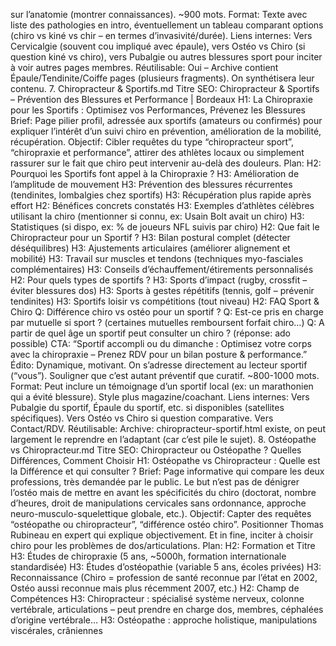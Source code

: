 sur l’anatomie (montrer connaissances). ~900 mots. Format: Texte avec liste des pathologies en intro, éventuellement un tableau comparant options (chiro vs kiné vs chir – en termes d’invasivité/durée). Liens internes: Vers Cervicalgie (souvent cou impliqué avec épaule), vers Ostéo vs Chiro (si question kiné vs chiro), vers Pubalgie ou autres blessures sport pour inciter à voir autres pages membres. Réutilisable: Oui – Archive contient Épaule/Tendinite/Coiffe pages (plusieurs fragments). On synthétisera leur contenu. 7. Chiropracteur & Sportifs.md Titre SEO: Chiropracteur & Sportifs – Prévention des Blessures et Performance | Bordeaux H1: La Chiropraxie pour les Sportifs : Optimisez vos Performances, Prévenez les Blessures Brief: Page pilier profil, adressée aux sportifs (amateurs ou confirmés) pour expliquer l’intérêt d’un suivi chiro en prévention, amélioration de la mobilité, récupération. Objectif: Cibler requêtes du type “chiropracteur sport”, “chiropraxie et performance”, attirer des athlètes locaux ou simplement rassurer sur le fait que chiro peut intervenir au-delà des douleurs. Plan: H2: Pourquoi les Sportifs font appel à la Chiropraxie ? H3: Amélioration de l’amplitude de mouvement H3: Prévention des blessures récurrentes (tendinites, lombalgies chez sportifs) H3: Récupération plus rapide après effort H2: Bénéfices concrets constatés H3: Exemples d’athlètes célèbres utilisant la chiro (mentionner si connu, ex: Usain Bolt avait un chiro) H3: Statistiques (si dispo, ex: % de joueurs NFL suivis par chiro) H2: Que fait le Chiropracteur pour un Sportif ? H3: Bilan postural complet (détecter déséquilibres) H3: Ajustements articulaires (améliorer alignement et mobilité) H3: Travail sur muscles et tendons (techniques myo-fasciales complémentaires) H3: Conseils d’échauffement/étirements personnalisés H2: Pour quels types de sportifs ? H3: Sports d’impact (rugby, crossfit – éviter blessures dos) H3: Sports à gestes répétitifs (tennis, golf – prévenir tendinites) H3: Sportifs loisir vs compétitions (tout niveau) H2: FAQ Sport & Chiro Q: Différence chiro vs ostéo pour un sportif ? Q: Est-ce pris en charge par mutuelle si sport ? (certaines mutuelles remboursent forfait chiro…) Q: A partir de quel âge un sportif peut consulter un chiro ? (réponse: ado possible) CTA: “Sportif accompli ou du dimanche : Optimisez votre corps avec la chiropraxie – Prenez RDV pour un bilan posture & performance.” Édito: Dynamique, motivant. On s’adresse directement au lecteur sportif (“vous”). Souligner que c’est autant préventif que curatif. ~800-1000 mots. Format: Peut inclure un témoignage d’un sportif local (ex: un marathonien qui a évité blessure). Style plus magazine/coachant. Liens internes: Vers Pubalgie du sportif, Épaule du sportif, etc. si disponibles (satellites spécifiques). Vers Ostéo vs Chiro si question comparative. Vers Contact/RDV. Réutilisable: Archive: chiropracteur-sportif.html existe, on peut largement le reprendre en l’adaptant (car c’est pile le sujet). 8. Ostéopathe vs Chiropracteur.md Titre SEO: Chiropracteur ou Ostéopathe ? Quelles Différences, Comment Choisir H1: Ostéopathe vs Chiropracteur : Quelle est la Différence et qui consulter ? Brief: Page informative qui compare les deux professions, très demandée par le public. Le but n’est pas de dénigrer l’ostéo mais de mettre en avant les spécificités du chiro (doctorat, nombre d’heures, droit de manipulations cervicales sans ordonnance, approche neuro-musculo-squelettique globale, etc.). Objectif: Capter des requêtes “ostéopathe ou chiropracteur”, “différence ostéo chiro”. Positionner Thomas Rubineau en expert qui explique objectivement. Et in fine, inciter à choisir chiro pour les problèmes de dos/articulations. Plan: H2: Formation et Titre H3: Études de chiropraxie (5 ans, ~5000h, formation internationale standardisée) H3: Études d’ostéopathie (variable 5 ans, écoles privées) H3: Reconnaissance (Chiro = profession de santé reconnue par l’état en 2002, Ostéo aussi reconnue mais plus récemment 2007, etc.) H2: Champ de Compétences H3: Chiropracteur : spécialisé système nerveux, colonne vertébrale, articulations – peut prendre en charge dos, membres, céphalées d’origine vertébrale… H3: Ostéopathe : approche holistique, manipulations viscérales, crâniennes